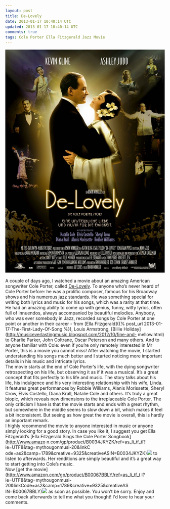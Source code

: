 ```yaml
---           
layout: post
title: De-Lovely
date: 2013-01-17 10:40:14 UTC
updated: 2013-01-17 10:40:14 UTC
comments: true
tags: Cole Porter Ella Fitzgerald Jazz Movie
---
```

![](/img/2Fimage2F3212372F936full-de--lovely-poster.jpg)


A couple of days ago, I watched a movie about an amazing American songwriter
Cole Porter, called [De-Lovely](http://www.imdb.com/title/tt0352277/). To
anyone who’s never heard of Cole Porter before: he was a prolific composer,
famous for his Broadway shows and his numerous jazz standards. He was
something special for writing both lyrics and music for his songs, which was a
rarity at that time. He had an amazing ability to come up with genius, funny,
witty lyrics, often full of innuendos, always accompanied by beautiful
melodies. Anybody, who was ever somebody in Jazz, recorded songs by Cole
Porter at one point or another in their career - from [Ella
Fitzgerald]({% post_url 2013-01-17-The-First-Lady-Of-Song %}), Louis Armstrong, [Billie
Holiday](http://musiceverlastingmusic.blogspot.com/2012/10/fine-and-
mellow.html) to Charlie Parker, John Coltrane, Oscar Peterson and many others.
And to anyone familiar with Cole: even if you’re only remotely interested in
Mr Porter, this is a movie you cannot miss! After watching the movie, I
started understanding his songs much better and I started noticing more
important details in his music and intricate lyrics.  
The movie starts at the end of Cole Porter’s life, with the dying songwriter
retrospecting on his life, but observing it as if it was a musical. It’s a
great concept that fits perfectly to his life and music. The story talks about
his life, his indulgence and his very interesting relationship with his wife,
Linda. It features great performances by Robbie Williams, Alanis Morissette,
Sheryl Crow, Elvis Costello, Diana Krall, Natalie Cole and others. It’s truly
a great biopic, which reveals new dimensions to the irreplaceable Cole Porter.
The only criticism I have is that the movie starts and ends with a great
rhythm, but somewhere in the middle seems to slow down a bit, which makes it
feel a bit inconsistent. But seeing as how great the movie is overall, this is
hardly an important remark.  
I highly recommend the movie to anyone interested in music or anyone simply
looking for a good story. In case you like it, I suggest you get Ella
Fitzgerald’s [Ella Fitzgerald Sings the Cole Porter Songbook](http://www.amazo
n.com/gp/product/B0034JKYZK/ref=as_li_tf_tl?ie=UTF8&tag=mythougonmusi-20&linkC
ode=as2&camp=1789&creative=9325&creativeASIN=B0034JKYZK)![](http://www.assoc-amazon.com/e/ir?t=mythougonmusi-20&l=as2&o=1&a=B0034JKYZK)
to listen to afterwards. Her renditions are simply beautiful and it’s a great way to start
getting into Cole’s music.  
Now [get the movie](http://www.amazon.com/gp/product/B00067BBLY/ref=as_li_tf_t
l?ie=UTF8&tag=mythougonmusi-20&linkCode=as2&camp=1789&creative=9325&creativeAS
IN=B00067BBLY)![](http://www.assoc-amazon.com/e/ir?t=mythougonmusi-20&l=as2&o=1&a=B00067BBLY)
as soon as possible. You won’t be sorry. Enjoy and come back afterwards to tell me what
you thought! I'd love to hear your comments.  

  

